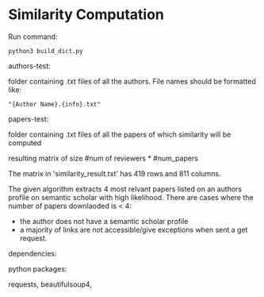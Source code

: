 # Similarity Computation 


Run command: 

```
python3 build_dict.py 
```

authors-test: 

folder containing .txt files of all the authors. File names should be formatted like: 

``` 
"{Author Name}.{info}.txt" 
``` 

papers-test: 

folder containing .txt files of all the papers of which similarity will be computed 

resulting matrix of size #num of reviewers * #num_papers 

The matrix in 'similarity_result.txt' has 419 rows and 811 columns.



The given algorithm extracts 4 most relvant papers listed on an authors profile on semantic scholar with high likelihood. There are cases where the number of papers downlaoded is < 4: 
- the author does not have a semantic scholar profile 
- a majority of links are not accessible/give exceptions when sent a get request. 

dependencies: 

python packages: 

requests, beautifulsoup4, 
